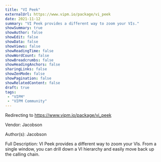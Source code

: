 ```yaml
---
title: "VI Peek"
externalUrl: https://www.vipm.io/package/vi_peek
date: 2021-11-12
summary: "VI Peek provides a different way to zoom your VIs."
showSummary: true
showAuthor: false
showEdit: false
showData: false
showViews: false
showReadingTime: false
showWordCount: false
showBreadcrumbs: false
showHeadingAnchors: false
sharingLinks: false
showZenMode: false
showPagination: false
showRelatedContent: false
draft: true
tags:
 - "VIPM"
 - "VIPM Community"
---
```


Redirecting to https://www.vipm.io/package/vi_peek

Vendor: Jacobson

Author(s): Jacobson
 
Full Description:
VI Peek provides a different way to zoom your VIs. From a single window, you can drill down a VI hierarchy and easily move back up the calling chain.